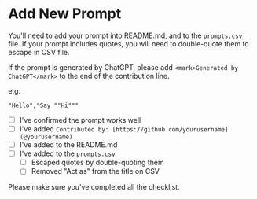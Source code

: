 # Add New Prompt

You'll need to add your prompt into README.md, and to the `prompts.csv` file. If your prompt includes quotes, you will need to double-quote them to escape in CSV file.

If the prompt is generated by ChatGPT, please add `<mark>Generated by ChatGPT</mark>` to the end of the contribution line.

e.g.
```csv
"Hello","Say ""Hi"""
```

- [ ] I've confirmed the prompt works well
- [ ] I've added `Contributed by: [https://github.com/yourusername](@yourusername)`
- [ ] I've added to the README.md
- [ ] I've added to the `prompts.csv`
  - [ ] Escaped quotes by double-quoting them
  - [ ] Removed "Act as" from the title on CSV

Please make sure you've completed all the checklist.
